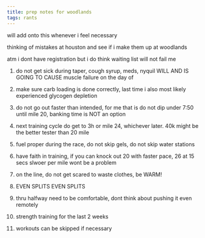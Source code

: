 ```yaml
---
title: prep notes for woodlands
tags: rants
---
```


will add onto this whenever i feel necessary

thinking of mistakes at houston and see if i make them up at woodlands

atm i dont have registration but i do think waiting list will not fail me

1. do not get sick during taper, cough syrup, meds, nyquil WILL AND IS GOING TO CAUSE muscle failure on the day of

2. make sure carb loading is done correctly, last time i also most likely experienced glycogen depletion

3. do not go out faster than intended, for me that is do not dip under 7:50 until mile 20, banking time is NOT an option

4. next training cycle do get to 3h or mile 24, whichever later. 40k might be the better tester than 20 mile

5. fuel proper during the race, do not skip gels, do not skip water stations

6. have faith in training, if you can knock out 20 with faster pace, 26 at 15 secs slwoer per mile wont be a problem

7. on the line, do not get scared to waste clothes, be WARM!

8. EVEN SPLITS EVEN SPLITS

9. thru halfway need to be comfortable, dont think about pushing it even remotely

10. strength training for the last 2 weeks

11. workouts can be skipped if necessary
